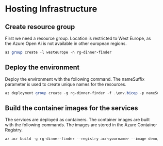 # Hosting Infrastructure 

## Create resource group

First we need a resource group. Location is restricted to West Europe, as the Azure Open Ai is not available in other european regions.
```powershell
az group create -l westeurope -n rg-dinner-finder
```

## Deploy the environment

Deploy the environment with the following command. The nameSuffix parameter is used to create unique names for the resources.
```powershell
az deployment group create -g rg-dinner-finder -f .\env.bicep -p nameSuffix=<yourname>
```

## Build the container images for the services

The services are deployed as containers. The container images are built with the following commands. The images are stored in the Azure Container Registry.
```powershell
az acr build -g rg-dinner-finder --registry acr<yourname> --image demo/ai-processor:0.1 . -f .\Dockerfile
```
